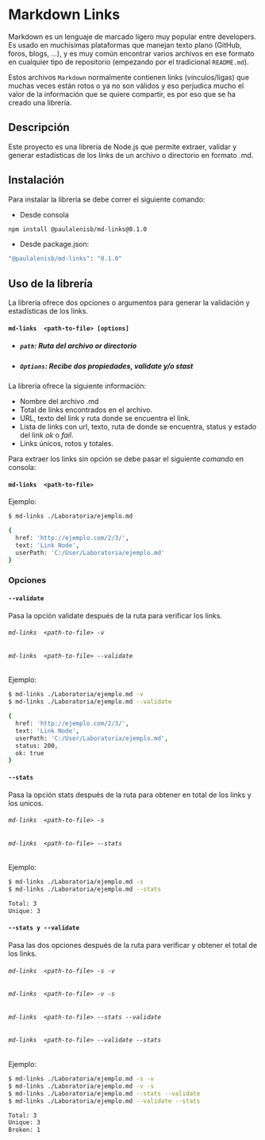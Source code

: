 # Markdown Links

Markdown es un lenguaje de marcado ligero muy popular entre developers. Es usado en muchísimas plataformas que manejan texto plano (GitHub, foros, blogs, ...), y es muy común encontrar varios archivos en ese formato en cualquier tipo de repositorio (empezando por el tradicional `README.md`).

Estos archivos `Markdown` normalmente contienen links (vínculos/ligas) que muchas veces están rotos o ya no son válidos y eso perjudica mucho el valor de la información que se quiere compartir, es por eso que se ha creado una librería.

## Descripción

Este proyecto es una libreria de Node.js que permite extraer, validar y generar estadísticas de los links de un archivo o directorio en formato .md.

## Instalación

Para instalar la librería se debe correr el siguiente comando:

- Desde consola

```sh
npm install @paulalenisb/md-links@0.1.0
```

- Desde package.json:

```sh
"@paulalenisb/md-links": "0.1.0"
```

## Uso de la librería

La librería ofrece dos opciones o argumentos para generar la validación y estadísticas de los links.

#### `md-links  <path-to-file> [options]`

- ##### `path`: Ruta del archivo or directorio
- ##### `Options`: Recibe dos propiedades, _validate_ y/o _stast_

La librería ofrece la siguiente información:

- Nombre del archivo .md
- Total de links encontrados en el archivo.
- URL, texto del link y ruta donde se encuentra el link.
- Lista de links con url, texto, ruta de donde se encuentra, status y estado del link _ok_ o _fail_.
- Links únicos, rotos y totales.

Para extraer los links sin opción se debe pasar el siguiente _comando_ en consola:

#### `md-links  <path-to-file>`

Ejemplo:

```sh
$ md-links ./Laboratoria/ejemplo.md

{
  href: 'http://ejemplo.com/2/3/',
  text: 'Link Node',
  userPath: 'C:/User/Laboratoria/ejemplo.md'
}
```
### Opciones

#### `--validate`
Pasa la opción validate después de la ruta para verificar los links.

###### `md-links  <path-to-file> -v`
###### `md-links  <path-to-file> --validate`

Ejemplo:

```sh
$ md-links ./Laboratoria/ejemplo.md -v
$ md-links ./Laboratoria/ejemplo.md --validate

{
  href: 'http://ejemplo.com/2/3/',
  text: 'Link Node',
  userPath: 'C:/User/Laboratoria/ejemplo.md',
  status: 200,
  ok: true
}
```
#### `--stats`
Pasa la opción stats después de la ruta para obtener en total de los links y los unicos.

###### `md-links  <path-to-file> -s`
###### `md-links  <path-to-file> --stats`

Ejemplo:

```sh
$ md-links ./Laboratoria/ejemplo.md -s
$ md-links ./Laboratoria/ejemplo.md --stats

Total: 3
Unique: 3
```
#### `--stats y --validate`
Pasa las dos opciones después de la ruta para verificar y obtener el total de los links.

###### `md-links  <path-to-file> -s -v`
###### `md-links  <path-to-file> -v -s`
###### `md-links  <path-to-file> --stats --validate`
###### `md-links  <path-to-file> --validate --stats`

Ejemplo:

```sh
$ md-links ./Laboratoria/ejemplo.md -s -v
$ md-links ./Laboratoria/ejemplo.md -v -s
$ md-links ./Laboratoria/ejemplo.md --stats --validate
$ md-links ./Laboratoria/ejemplo.md --validate --stats

Total: 3
Unique: 3
Broken: 1
```
